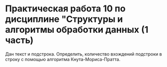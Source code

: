 # Практическая работа 10 по дисциплине "Структуры и алгоритмы обработки данных (1 часть)

Дан текст и подстрока. Определить, количество вхождений подстроки в строку c помощью алгоритма Кнута-Мориса-Пратта.

